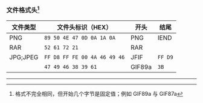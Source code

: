 ### 文件格式头[^1]

| 文件类型 | 文件头标识（HEX）            | 开头   | 结尾    |
| -------- | ---------------------------- | ------ | ------- |
| PNG      | `89 50 4E 47 0D 0A 1A 0A`    | PNG    | IEND    |
| RAR      | `52 61 72 21`                | RAR    |         |
| JPG;JPEG | `FF D8 FF FE 00 4A 46 49 46` | JFIF   | `FF D9` |
|          | `47 49 46 38 39 61`          | GIF89a | `3B`    |





---

[^1]: 格式不完全相同，但开始几个字节是固定值；例如 GIF89a 与 GIF87a